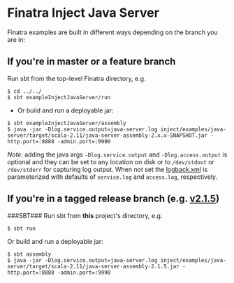 # Finatra Inject Java Server

Finatra examples are built in different ways depending on the branch you are in:

If you're in master or a feature branch
----------------------------------------------------------
Run sbt from the top-level Finatra directory, e.g.
```
$ cd ../../
$ sbt exampleInjectJavaServer/run
```

* Or build and run a deployable jar:
```
$ sbt exampleInjectJavaServer/assembly
$ java -jar -Dlog.service.output=java-server.log inject/examples/java-server/target/scala-2.11/java-server-assembly-2.x.x-SNAPSHOT.jar -http.port=:8888 -admin.port=:9990
```
*Note*: adding the java args `-Dlog.service.output` and `-Dlog.access.output` is optional and they can be set to any location on disk or to `/dev/stdout` or `/dev/stderr` for capturing log output. When not set the [logback.xml](./src/main/resources/logback.xml) is parameterized with defaults of `service.log` and `access.log`, respectively.

If you're in a tagged release branch (e.g. [v2.1.5](https://github.com/twitter/finatra/tree/v2.1.5))
----------------------------------------------------------
###SBT###
Run sbt from **this** project's directory, e.g.
```
$ sbt run
```
Or build and run a deployable jar:
```
$ sbt assembly
$ java -jar -Dlog.service.output=java-server.log inject/examples/java-server/target/scala-2.11/java-server-assembly-2.1.5.jar -http.port=:8888 -admin.port=:9990
```

